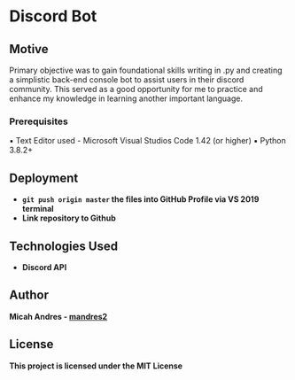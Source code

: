 # Discord Bot

## Motive
Primary objective was to gain foundational skills writing in .py and creating a simplistic back-end console bot to assist users in their discord community. This served as a good opportunity for me to practice and enhance my knowledge in learning another important language.
### Prerequisites

:black_small_square: Text Editor used - Microsoft Visual Studios Code 1.42 (or higher)
:black_small_square: Python 3.8.2+
<br>

## Deployment

* <b> ```git push origin master``` the files into GitHub Profile via VS 2019 terminal</b>
* <b> Link repository to Github <b>

## Technologies Used
* Discord API

## Author

**Micah Andres** - [mandres2](https://github.com/mandres2)

## License

<b>This project is licensed under the MIT License</b>
